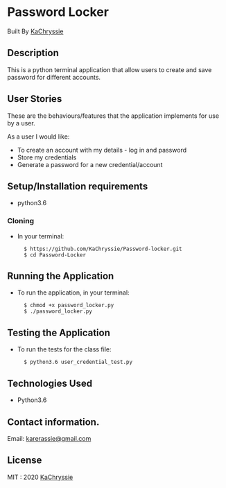 
# Password Locker

 Built By [KaChryssie](https://github.com/KaChryssie/)

## Description
This is a python terminal application that allow users to create and save password for different accounts.

## User Stories
These are the behaviours/features that the application implements for use by a user.

As a user I would like:
* To create an account with my details - log in and password
* Store my  credentials
* Generate a password for a new credential/account




## Setup/Installation requirements
* python3.6


### Cloning
* In your terminal:
        
        $ https://github.com/KaChryssie/Password-locker.git
        $ cd Password-Locker

## Running the Application
* To run the application, in your terminal:

        $ chmod +x password_locker.py
        $ ./password_locker.py
        
## Testing the Application
* To run the tests for the class file:

        $ python3.6 user_credential_test.py
        
## Technologies Used
* Python3.6


## Contact information.
Email: karerassie@gmail.com

## License
MIT : 2020 [KaChryssie](https://github.com/KaChryssie/)

